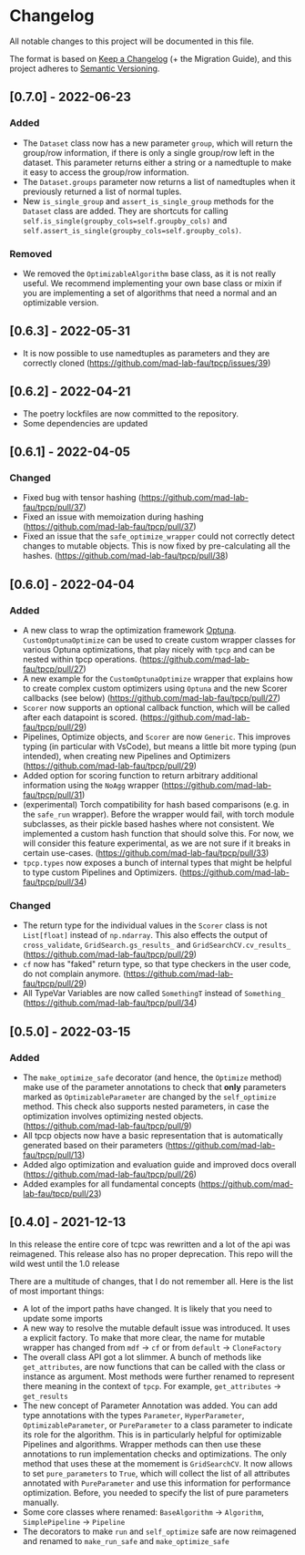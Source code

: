 # Changelog
All notable changes to this project will be documented in this file.

The format is based on [Keep a Changelog](https://keepachangelog.com/en/1.0.0/) (+ the Migration Guide),
and this project adheres to [Semantic Versioning](https://semver.org/spec/v2.0.0.html).

## [0.7.0] - 2022-06-23

### Added

- The `Dataset` class now has a new parameter `group`, which will return the group/row information, if there is only a 
  single group/row left in the dataset.
  This parameter returns either a string or a namedtuple to make it easy to access the group/row information.
- The `Dataset.groups` parameter now returns a list of namedtuples when it previously returned a list of normal tuples.
- New `is_single_group` and `assert_is_single_group` methods for the `Dataset` class are added.
  They are shortcuts for calling `self.is_single(groupby_cols=self.groupby_cols)` and 
  `self.assert_is_single(groupby_cols=self.groupby_cols)`.

### Removed

- We removed the `OptimizableAlgorithm` base class, as it is not really useful.
  We recommend implementing your own base class or mixin if you are implementing a set of algorithms that need a normal
  and an optimizable version. 

## [0.6.3] - 2022-05-31

- It is now possible to use namedtuples as parameters and they are correctly cloned
  (https://github.com/mad-lab-fau/tpcp/issues/39)

## [0.6.2] - 2022-04-21

- The poetry lockfiles are now committed to the repository.
- Some dependencies are updated


## [0.6.1] - 2022-04-05

### Changed

- Fixed bug with tensor hashing (https://github.com/mad-lab-fau/tpcp/pull/37)
- Fixed an issue with memoization during hashing (https://github.com/mad-lab-fau/tpcp/pull/37)
- Fixed an issue that the `safe_optimize_wrapper` could not correctly detect changes to mutable objects.
  This is now fixed by pre-calculating all the hashes. (https://github.com/mad-lab-fau/tpcp/pull/38)

## [0.6.0] - 2022-04-04

### Added

- A new class to wrap the optimization framework [Optuna](https://optuna.readthedocs.io/en/stable/).
  `CustomOptunaOptimize` can be used to create custom wrapper classes for various Optuna optimizations, that play 
  nicely with `tpcp` and can be nested within tpcp operations. (https://github.com/mad-lab-fau/tpcp/pull/27)
- A new example for the `CustomOptunaOptimize` wrapper that explains how to create complex custom optimizers using
  `Optuna` and the new Scorer callbacks (see below) (https://github.com/mad-lab-fau/tpcp/pull/27)
- `Scorer` now supports an optional callback function, which will be called after each datapoint is scored.
  (https://github.com/mad-lab-fau/tpcp/pull/29)
- Pipelines, Optimize objects, and `Scorer` are now `Generic`. This improves typing (in particular with VsCode), but 
  means a little bit more typing (pun intended), when creating new Pipelines and Optimizers
  (https://github.com/mad-lab-fau/tpcp/pull/29)
- Added option for scoring function to return arbitrary additional information using the `NoAgg` wrapper
  (https://github.com/mad-lab-fau/tpcp/pull/31)
- (experimental) Torch compatibility for hash based comparisons (e.g. in the `safe_run` wrapper). Before the wrapper 
  would fail, with torch module subclasses, as their pickle based hashes where not consistent.
  We implemented a custom hash function that should solve this.
  For now, we will consider this feature experimental, as we are not sure if it breaks in certain use-cases.
  (https://github.com/mad-lab-fau/tpcp/pull/33)
- `tpcp.types` now exposes a bunch of internal types that might be helpful to type custom Pipelines and Optimizers.
  (https://github.com/mad-lab-fau/tpcp/pull/34)

### Changed

- The return type for the individual values in the `Scorer` class is not `List[float]` instead of `np.ndarray`.
  This also effects the output of `cross_validate`, `GridSearch.gs_results_` and `GridSearchCV.cv_results_`
  (https://github.com/mad-lab-fau/tpcp/pull/29)
- `cf` now has "faked" return type, so that type checkers in the user code, do not complain anymore.
  (https://github.com/mad-lab-fau/tpcp/pull/29)
- All TypeVar Variables are now called `SomethingT` instead of `Something_` (https://github.com/mad-lab-fau/tpcp/pull/34)

## [0.5.0] - 2022-03-15

### Added

- The `make_optimize_safe` decorator (and hence, the `Optimize` method) make use of the parameter annotations to check 
  that **only** parameters marked as `OptimizableParameter` are changed by the `self_optimize` method.
  This check also supports nested parameters, in case the optimization involves optimizing nested objects.
  (https://github.com/mad-lab-fau/tpcp/pull/9)
- All tpcp objects now have a basic representation that is automatically generated based on their parameters
  (https://github.com/mad-lab-fau/tpcp/pull/13)
- Added algo optimization and evaluation guide and improved docs overall
  (https://github.com/mad-lab-fau/tpcp/pull/26)
- Added examples for all fundamental concepts
  (https://github.com/mad-lab-fau/tpcp/pull/23)

## [0.4.0] - 2021-12-13

In this release the entire core of tcpc was rewritten and a lot of the api was reimagened.
This release also has no proper deprecation.
This repo will the wild west until the 1.0 release

There are a multitude of changes, that I do not remember all.
Here is the list of most important things:

- A lot of the import paths have changed. It is likely that you need to update some imports
- A new way to resolve the mutable default issue was introduced. It uses a explicit factory.
  To make that more clear, the name for mutable wrapper has changed from `mdf` -> `cf` or from `default` -> `CloneFactory`
- The overall class API got a lot slimmer. A bunch of methods like `get_attributes`, are now functions that can be 
  called with the class or instance as argument.
  Most methods were further renamed to represent there meaning in the context of `tpcp`.
  For example, `get_attributes` -> `get_results`
- The new concept of Parameter Annotation was added.
  You can add type annotations with the types `Parameter`, `HyperParameter`, `OptimizableParameter`, or `PureParameter`
  to a class parameter to indicate its role for the algorithm.
  This is in particularly helpful for optimizable Pipelines and algorithms.
  Wrapper methods can then use these annotations to run implementation checks and optimizations.
  The only method that uses these at the momement is `GridSearchCV`.
  It now allows to set `pure_parameters` to `True`, which will collect the list of all attributes annotated with
  `PureParameter` and use this information for performance optimization.
  Before, you needed to specify the list of pure parameters manually.
- Some core classes where renamed: `BaseAlgorithm` -> `Algorithm`, `SimplePipeline` -> `Pipeline`
- The decorators to make `run` and `self_optimize` safe are now reimagened and renamed to `make_run_safe` and 
  `make_optimize_safe`
